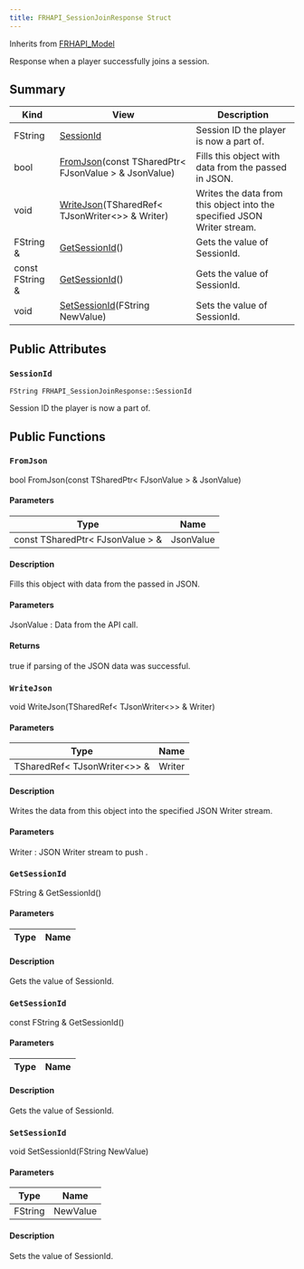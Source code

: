 ```yaml
---
title: FRHAPI_SessionJoinResponse Struct
---
```

Inherits from [FRHAPI_Model](/unreal-plugins/all/structfrhapi__model/#structFRHAPI__Model)

Response when a player successfully joins a session.

## Summary
| Kind | View | Description |
|------|------|-------------|
|FString|[SessionId](/unreal-plugins/all/structfrhapi__sessionjoinresponse/#structFRHAPI__SessionJoinResponse_1a78b2bc9860f7b5620c9968d290884257)|Session ID the player is now a part of.|
|bool|[FromJson](/unreal-plugins/all/structfrhapi__sessionjoinresponse/#structFRHAPI__SessionJoinResponse_1a499044f9b28f5d1619397094f5b777b9)(const TSharedPtr< FJsonValue > & JsonValue)|Fills this object with data from the passed in JSON.|
|void|[WriteJson](/unreal-plugins/all/structfrhapi__sessionjoinresponse/#structFRHAPI__SessionJoinResponse_1a29e24fca444e7af72874cce8b76a27a6)(TSharedRef< TJsonWriter<>> & Writer)|Writes the data from this object into the specified JSON Writer stream.|
|FString &|[GetSessionId](/unreal-plugins/all/structfrhapi__sessionjoinresponse/#structFRHAPI__SessionJoinResponse_1aec0fea30126379f82c3b0b92b40ee9c2)()|Gets the value of SessionId.|
|const FString &|[GetSessionId](/unreal-plugins/all/structfrhapi__sessionjoinresponse/#structFRHAPI__SessionJoinResponse_1a5864fade9558dad663e8f6cccf769468)()|Gets the value of SessionId.|
|void|[SetSessionId](/unreal-plugins/all/structfrhapi__sessionjoinresponse/#structFRHAPI__SessionJoinResponse_1ae84390873c78919f4076dbe7834e197c)(FString NewValue)|Sets the value of SessionId.|
## Public Attributes



### `SessionId` <a id="structFRHAPI__SessionJoinResponse_1a78b2bc9860f7b5620c9968d290884257"></a>

`FString FRHAPI_SessionJoinResponse::SessionId`

Session ID the player is now a part of.





## Public Functions



### `FromJson` <a id="structFRHAPI__SessionJoinResponse_1a499044f9b28f5d1619397094f5b777b9"></a>

bool FromJson(const TSharedPtr< FJsonValue > & JsonValue)

#### Parameters

| Type | Name |
|------|------|
|const TSharedPtr< FJsonValue > &|JsonValue|

#### Description

Fills this object with data from the passed in JSON.


#### Parameters

JsonValue
: Data from the API call.

#### Returns
true if parsing of the JSON data was successful. 



### `WriteJson` <a id="structFRHAPI__SessionJoinResponse_1a29e24fca444e7af72874cce8b76a27a6"></a>

void WriteJson(TSharedRef< TJsonWriter<>> & Writer)

#### Parameters

| Type | Name |
|------|------|
|TSharedRef< TJsonWriter<>> &|Writer|

#### Description

Writes the data from this object into the specified JSON Writer stream.


#### Parameters

Writer
: JSON Writer stream to push . 



### `GetSessionId` <a id="structFRHAPI__SessionJoinResponse_1aec0fea30126379f82c3b0b92b40ee9c2"></a>

FString & GetSessionId()

#### Parameters

| Type | Name |
|------|------|

#### Description

Gets the value of SessionId.




### `GetSessionId` <a id="structFRHAPI__SessionJoinResponse_1a5864fade9558dad663e8f6cccf769468"></a>

const FString & GetSessionId()

#### Parameters

| Type | Name |
|------|------|

#### Description

Gets the value of SessionId.




### `SetSessionId` <a id="structFRHAPI__SessionJoinResponse_1ae84390873c78919f4076dbe7834e197c"></a>

void SetSessionId(FString NewValue)

#### Parameters

| Type | Name |
|------|------|
|FString|NewValue|

#### Description

Sets the value of SessionId.





